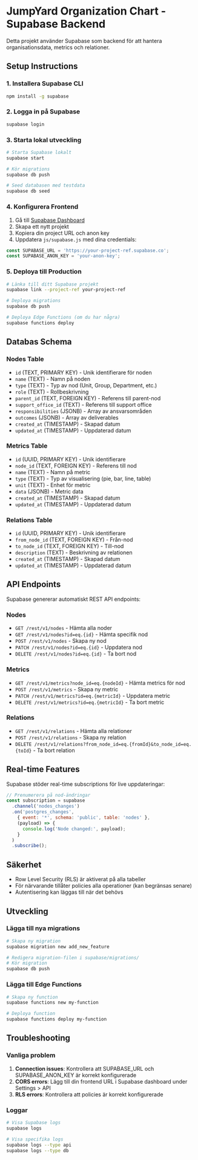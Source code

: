 # JumpYard Organization Chart - Supabase Backend

Detta projekt använder Supabase som backend för att hantera organisationsdata, metrics och relationer.

## Setup Instructions

### 1. Installera Supabase CLI

```bash
npm install -g supabase
```

### 2. Logga in på Supabase

```bash
supabase login
```

### 3. Starta lokal utveckling

```bash
# Starta Supabase lokalt
supabase start

# Kör migrations
supabase db push

# Seed databasen med testdata
supabase db seed
```

### 4. Konfigurera Frontend

1. Gå till [Supabase Dashboard](https://supabase.com/dashboard)
2. Skapa ett nytt projekt
3. Kopiera din project URL och anon key
4. Uppdatera `js/supabase.js` med dina credentials:

```javascript
const SUPABASE_URL = 'https://your-project-ref.supabase.co';
const SUPABASE_ANON_KEY = 'your-anon-key';
```

### 5. Deploya till Production

```bash
# Länka till ditt Supabase projekt
supabase link --project-ref your-project-ref

# Deploya migrations
supabase db push

# Deploya Edge Functions (om du har några)
supabase functions deploy
```

## Databas Schema

### Nodes Table
- `id` (TEXT, PRIMARY KEY) - Unik identifierare för noden
- `name` (TEXT) - Namn på noden
- `type` (TEXT) - Typ av nod (Unit, Group, Department, etc.)
- `role` (TEXT) - Rollbeskrivning
- `parent_id` (TEXT, FOREIGN KEY) - Referens till parent-nod
- `support_office_id` (TEXT) - Referens till support office
- `responsibilities` (JSONB) - Array av ansvarsområden
- `outcomes` (JSONB) - Array av deliverables
- `created_at` (TIMESTAMP) - Skapad datum
- `updated_at` (TIMESTAMP) - Uppdaterad datum

### Metrics Table
- `id` (UUID, PRIMARY KEY) - Unik identifierare
- `node_id` (TEXT, FOREIGN KEY) - Referens till nod
- `name` (TEXT) - Namn på metric
- `type` (TEXT) - Typ av visualisering (pie, bar, line, table)
- `unit` (TEXT) - Enhet för metric
- `data` (JSONB) - Metric data
- `created_at` (TIMESTAMP) - Skapad datum
- `updated_at` (TIMESTAMP) - Uppdaterad datum

### Relations Table
- `id` (UUID, PRIMARY KEY) - Unik identifierare
- `from_node_id` (TEXT, FOREIGN KEY) - Från-nod
- `to_node_id` (TEXT, FOREIGN KEY) - Till-nod
- `description` (TEXT) - Beskrivning av relationen
- `created_at` (TIMESTAMP) - Skapad datum
- `updated_at` (TIMESTAMP) - Uppdaterad datum

## API Endpoints

Supabase genererar automatiskt REST API endpoints:

### Nodes
- `GET /rest/v1/nodes` - Hämta alla noder
- `GET /rest/v1/nodes?id=eq.{id}` - Hämta specifik nod
- `POST /rest/v1/nodes` - Skapa ny nod
- `PATCH /rest/v1/nodes?id=eq.{id}` - Uppdatera nod
- `DELETE /rest/v1/nodes?id=eq.{id}` - Ta bort nod

### Metrics
- `GET /rest/v1/metrics?node_id=eq.{nodeId}` - Hämta metrics för nod
- `POST /rest/v1/metrics` - Skapa ny metric
- `PATCH /rest/v1/metrics?id=eq.{metricId}` - Uppdatera metric
- `DELETE /rest/v1/metrics?id=eq.{metricId}` - Ta bort metric

### Relations
- `GET /rest/v1/relations` - Hämta alla relationer
- `POST /rest/v1/relations` - Skapa ny relation
- `DELETE /rest/v1/relations?from_node_id=eq.{fromId}&to_node_id=eq.{toId}` - Ta bort relation

## Real-time Features

Supabase stöder real-time subscriptions för live uppdateringar:

```javascript
// Prenumerera på nod-ändringar
const subscription = supabase
  .channel('nodes_changes')
  .on('postgres_changes', 
    { event: '*', schema: 'public', table: 'nodes' }, 
    (payload) => {
      console.log('Node changed:', payload);
    }
  )
  .subscribe();
```

## Säkerhet

- Row Level Security (RLS) är aktiverat på alla tabeller
- För närvarande tillåter policies alla operationer (kan begränsas senare)
- Autentisering kan läggas till när det behövs

## Utveckling

### Lägga till nya migrations

```bash
# Skapa ny migration
supabase migration new add_new_feature

# Redigera migration-filen i supabase/migrations/
# Kör migration
supabase db push
```

### Lägga till Edge Functions

```bash
# Skapa ny function
supabase functions new my-function

# Deploya function
supabase functions deploy my-function
```

## Troubleshooting

### Vanliga problem

1. **Connection issues**: Kontrollera att SUPABASE_URL och SUPABASE_ANON_KEY är korrekt konfigurerade
2. **CORS errors**: Lägg till din frontend URL i Supabase dashboard under Settings > API
3. **RLS errors**: Kontrollera att policies är korrekt konfigurerade

### Loggar

```bash
# Visa Supabase logs
supabase logs

# Visa specifika logs
supabase logs --type api
supabase logs --type db
```
